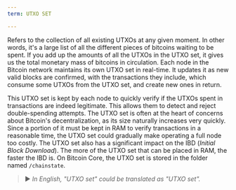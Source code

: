 ```yaml
---
term: UTXO SET

---
```

Refers to the collection of all existing UTXOs at any given moment. In other words, it's a large list of all the different pieces of bitcoins waiting to be spent. If you add up the amounts of all the UTXOs in the UTXO set, it gives us the total monetary mass of bitcoins in circulation. Each node in the Bitcoin network maintains its own UTXO set in real-time. It updates it as new valid blocks are confirmed, with the transactions they include, which consume some UTXOs from the UTXO set, and create new ones in return.

This UTXO set is kept by each node to quickly verify if the UTXOs spent in transactions are indeed legitimate. This allows them to detect and reject double-spending attempts. The UTXO set is often at the heart of concerns about Bitcoin's decentralization, as its size naturally increases very quickly. Since a portion of it must be kept in RAM to verify transactions in a reasonable time, the UTXO set could gradually make operating a full node too costly. The UTXO set also has a significant impact on the IBD (*Initial Block Download*). The more of the UTXO set that can be placed in RAM, the faster the IBD is. On Bitcoin Core, the UTXO set is stored in the folder named `/chainstate`.

> ► *In English, "UTXO set" could be translated as "UTXO set".*